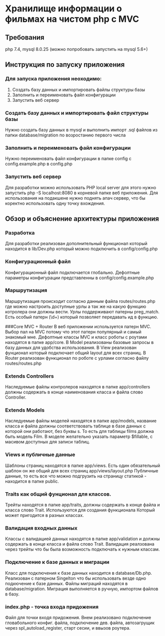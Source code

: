 # Хранилище информации о фильмах на чистом php с MVC

## Требования
php 7.4, mysql 8.0.25 (можно попробовать запустить на mysql 5.6+)

## Инструкция по запуску приложения

### Для запуска приложения неоходимо:
1) Создать базу данных и импортировать файлы структуры базы
2) Заполнить и переименовать файл конфигурации
3) Запустить веб сервер

### Создать базу данных и импортировать файл структуры базы
Нужно создать базу данных в mysql и выполнить импорт .sql файлов из папки database/migration по возростанию первого числа

### Заполнить и переименовать файл конфигурации
Нужно переименовать файл конфигурации в папке config c config.example.php в config.php

### Запустить веб сервер
Для разработки можно использовать PHP local server для этого нужно запустить php -S localhost:8080 в корневой папке веб приложения.
Для использования на подакшене нужно поднять апач сервер, что бы коректно использовать одну точку вхождения.


## Обзор и объяснение архитектуры приложения

### Разработка
Для разработки реализован дополнительный функционал который находится в lib/Dev.php который можно подключить в config/config.php

### Конфигурационный файл
Конфигурационный файл подключается глобально. Дефолтные параметры конфигурации представленны в config/config.example.php

### Маршрутизация
Маршрутизация происходит согласно данным файла routes/routes.php где можно настроить доступные урлы а так же на какую 
функцию котролера они должны вести. Урлы поддерживают патерны preg_match. Есть особый патерн (\d+) который позволяет 
передавать ид в функцию.

###Core MVC + Router
В веб приложении используется патерн MVC. Выбор пал на MVC потому что этот патерн популярный и самый знакомый мне.
Дефолтные классы MVC и класс роботы с роутами находятся в папке app/core.
В Model реализованы базовые запросы в базу данных для удобства использования.
В View реализован фунционал который подключает общий layout для всех страниц.
В Router реализован функционал по роботе с урлами согласно файлу routes/routes.php

### Extends Controllers
Наследуемые файлы контролеров находятся в папке app/controllers должны содержать в конце наименования 
класса и файла слово Controller.

### Extends Models
Наследуемые файлы моделей находятся в папке app/models, название класса и файла должны соответствовать таблице в 
базе данных с которой они работают, без буквы s. То есть для таблицы films должна быть модель Film. В моделе желательно указать
параметр $fillable, с масивом доступных для записи таблиц.

### Views и публичные данные
Шаблоны страниц находятся в папке app/views. Есть один обязательный шаблон он же общий для всех страниц app/views/layout.php
Публичные данные, то есть все что можно подгрузить на страницу статикой - находится в папке public.

### Traits как общий фунционал для классов.
Трейты находятся в папке app/traits, должны содержать в конце файла и класса слово Trait. Используются для создания функционала
Который может пригодится в разных классах.

### Валидация входных данных
Классы с валидацией данных находятся в папке app/validation и должны содержать в конце класса и файла слово Trait. Валидация 
реалзована через трейты что бы была возможность подключать к нужным классам.

### Подключение к базе данных и миграции
Класс для подключения к базе данных находится в database/Db.php. Реализован с патерном Singelton что бы использовать везде 
одно подкючение к базе данных.
Файлы миграций находятся в database/migration. Миграция выполняется в ручную, импортом файлов в базу.

### index.php - точка входа придожения
Файл для точки входя придожения. Внем реализовано подключение гловабольного конфиг. файла, подключение дев. файла, 
автозагрущик через spl_autoload_register, старт сесии, и ввызов роутера.